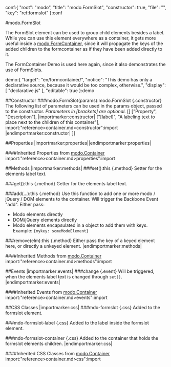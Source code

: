 conf:{
    "root": "modo",
    "title": "modo.FormSlot",
    "constructor": true,
    "file": "",
    "key": "ref:formslot"
}:conf

#modo.FormSlot

The FormSlot element can be used to group child elements besides a label.
While you can use this element everywhere as a container, it gets more useful inside a [modo.FormContainer](formcontainer), since
it will propagate the keys of the added children to the formcontainer as if they have been added directly to it.

The FormContainer Demo is used here again, since it also demonstrates the use of FormSlots.

demo:{
    "target": "en/formcontainer/",
    "notice": "This demo has only a declarative source, because it would be too complex, otherwise.",
    "display": [
        "declarative.js"
    ],
    "editable": true
}:demo

##Constructor
###modo.FormSlot(params):modo.FormSlot {.constructor}
The following list of parameters can be used in the params object, passed to the constructor.
_Parameters in [brackets] are optional._
[[
["Property", "Description"],
|importmarker:constructor|
["[label]", "A labeling text to place next to the children of this container"],
import:"reference>container.md>constructor":import
|endimportmarker:constructor|
]]

##Properties
|importmarker:properties||endimportmarker:properties|

####Inherited Properties from [modo.Container](container)
import:"reference>container.md>properties":import

##Methods
|importmarker:methods|
###set():this {.method}
Setter for the elements label text.

###get():this {.method}
Getter for the elements label text.

###add(...):this {.method}
Use this function to add one or more modo / jQuery / DOM elements to the container. Will trigger the Backbone Event "add".
Either pass:

- Modo elements directly
- DOM/jQuery elements directly
- Modo elements encapsulated in a object to add them with keys. Example: `{mykey: someModoElement}`

###remove(elm):this {.method}
Either pass the key of a keyed element here, or directly a unkeyed element.
|endimportmarker:methods|

####Inherited Methods from [modo.Container](container)
import:"reference>container.md>methods":import

##Events
|importmarker:events|
###change {.event}
Will be triggered, when the elements label text is changed through `set()`.
|endimportmarker:events|

####Inherited Events from [modo.Container](container)
import:"reference>container.md>events":import

##CSS Classes
|importmarker:css|
###mdo-formslot {.css}
Added to the formslot element.

###mdo-formslot-label {.css}
Added to the label inside the formslot element.

###mdo-formslot-container {.css}
Added to the container that holds the formslot elements children.
|endimportmarker:css|

####Inherited CSS Classes from [modo.Container](container)
import:"reference>container.md>css":import